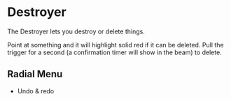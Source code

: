 # Destroyer

The Destroyer lets you destroy or delete things.&#x20;

Point at something and it will highlight solid red if it can be deleted. Pull the trigger for a second (a confirmation timer will show in the beam) to delete.

## Radial Menu

* Undo & redo

